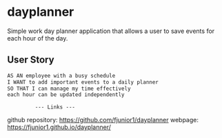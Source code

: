 # dayplanner
Simple work day planner application that allows a user to save events for each hour of the day.

## User Story

```md
AS AN employee with a busy schedule
I WANT to add important events to a daily planner
SO THAT I can manage my time effectively
each hour can be updated independently
```

             --- Links ---
github repository: https://github.com/fjunior1/dayplanner
webpage:  https://fjunior1.github.io/dayplanner/
